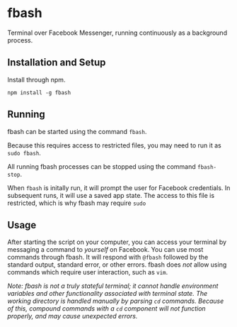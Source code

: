 # fbash
Terminal over Facebook Messenger, running continuously as a background process.

## Installation and Setup

Install through npm.
```shell
npm install -g fbash
```


## Running 

fbash can be started using the command `fbash`. 

Because this requires access to restricted files, you may need to run it as `sudo fbash`. 

All running fbash processes can be stopped using the command `fbash-stop`.

When `fbash` is initally run, it will prompt the user for Facebook credentials. In subsequent runs, it will use a saved app state. The access to this file is restricted, which is why fbash may require `sudo`

## Usage

After starting the script on your computer, you can access your terminal by messaging a command to *yourself* on Facebook. You can use most commands through fbash. 
It will respond with `@fbash` followed by the standard output, standard error, or other errors. 
fbash does *not* allow using commands which require user interaction, such as `vim`.


*Note: fbash is not a truly stateful terminal; it cannot handle environment variables and other functionality associated with terminal state. The working directory is handled manually by parsing `cd` commands. Because of this, compound commands with a `cd` component will not function properly, and may cause unexpected errors.*
